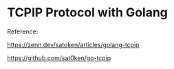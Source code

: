 # TCPIP Protocol with Golang
Reference:

https://zenn.dev/satoken/articles/golang-tcpip

https://github.com/sat0ken/go-tcpip
